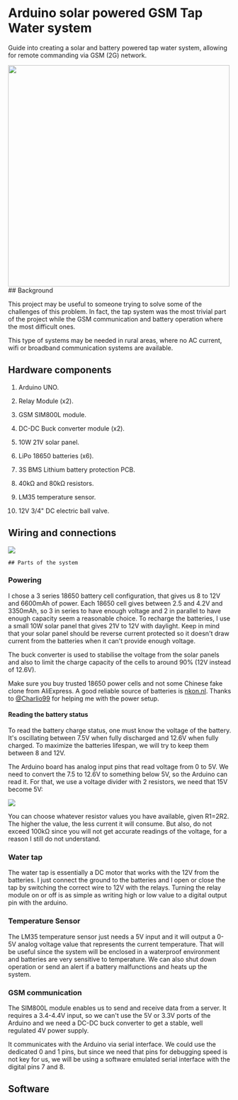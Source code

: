 # Arduino solar powered GSM Tap Water system

Guide into creating a solar and battery powered tap water system, allowing for remote commanding via GSM (2G) network.

<img src="https://manueldeprada.com/blog/assets/main2.jpg" width=500px align="center" />
## Background

This project may be useful to someone trying to solve some of the challenges of this problem. In fact, the tap system was the most trivial part of the project while the GSM communication and battery operation where the most difficult ones.

This type of systems may be needed in rural areas, where no AC current, wifi or broadband communication systems are available.

## Hardware components

1. Arduino UNO.

2. Relay Module (x2).

3. GSM SIM800L module.

4. DC-DC Buck converter module (x2).

5. 10W 21V solar panel.

6. LiPo 18650 batteries (x6).

7. 3S BMS Lithium battery protection PCB.

8. 40kΩ and 80kΩ resistors.

9. LM35 temperature sensor.

10. 12V 3/4" DC electric ball valve.

## Wiring and connections

![](https://manueldeprada.com/blog/assets/scheme.png)

    ## Parts of the system

### Powering

I chose a 3 series 18650 battery cell configuration, that gives us 8 to 12V and 6600mAh of power. Each 18650 cell gives between 2.5 and 4.2V and 3350mAh, so 3 in series to have enough voltage and 2 in parallel to have enough capacity seem a reasonable choice. To recharge the batteries, I use a small 10W solar panel that gives 21V to 12V with daylight. Keep in mind that your solar panel should be reverse current protected so it doesn't draw current from the batteries when it can't provide enough voltage. 

The buck converter is used to stabilise the voltage from the solar panels and also to limit the charge capacity of the cells to around 90% (12V instead of 12.6V). 

Make sure you buy trusted 18650 power cells and not some Chinese fake clone from AliExpress. A good reliable source of batteries is [nkon.nl](). Thanks to [@Charlio99](https://github.com/Charlio99) for helping me with the power setup.

#### Reading the battery status

To read the battery charge status, one must know the voltage of the battery. It's oscillating between 7.5V when fully discharged and 12.6V when fully charged. To maximize the batteries lifespan, we will try to keep them between 8 and 12V. 

The Arduino board has analog input pins that read voltage from 0 to 5V. We need to convert the 7.5 to 12.6V to something below 5V, so the Arduino can read it. For that, we use a voltage divider with 2 resistors, we need that 15V become 5V:

![](https://manueldeprada.com/blog/assets/v_divider.png)

You can choose whatever resistor values you have available, given R1=2R2. The higher the value, the less current it will consume. But also, do not exceed 100kΩ since you will not get accurate readings of the voltage, for a reason I still do not understand.

### Water tap

The water tap is essentially a DC motor that works with the 12V from the batteries. I just connect the ground to the batteries and I open or close the tap by switching the correct wire to 12V with the relays. Turning the relay module on or off is as simple as writing high or low value to a digital output pin with the arduino.

### Temperature Sensor

The LM35 temperature sensor just needs a 5V input and it will output a 0-5V analog voltage value that represents the current temperature. That will be useful since the system will be enclosed in a waterproof environment and batteries are very sensitive to temperature. We can also shut down operation or send an alert if a battery malfunctions and heats up the system.

### GSM communication

The SIM800L module enables us to send and receive data from a server. It requires a 3.4-4.4V input, so we can't use the 5V or 3.3V ports of the Arduino and we need a DC-DC buck converter to get a stable, well regulated 4V power supply. 

It communicates with the Arduino via serial interface. We could use the dedicated 0 and 1 pins, but since we need that pins for debugging speed is not key for us, we will be using a software emulated serial interface with the digital pins 7 and 8.

## Software

